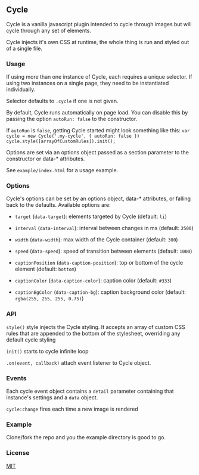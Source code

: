 ## Cycle

Cycle is a vanilla javascript plugin intended to cycle through images but will cycle through any set of elements.

Cycle injects it's own CSS at runtime, the whole thing is run and styled out of a single file.

### Usage

If using more than one instance of Cycle, each requires a unique selector. If using two instances on a single page, they need to be instantiated individually.

Selector defaults to `.cycle` if one is not given.

By default, Cycle runs automatically on page load. You can disable this by passing the option `autoRun: false` to the constructor.

If `autoRun` is `false`, getting Cycle started might look something like this: 
    `var cycle = new Cycle('.my-cycle', { autoRun: false })`
    `cycle.style([arrayOfCustomRules]).init();`

Options are set via an options object passed as a section parameter to the constructor or data-* attributes.

See `example/index.html` for a usage example.

### Options

Cycle's options can be set by an options object, data-* attributes, or falling back to the defaults. Available options are:

- `target` (`data-target`): elements targeted by Cycle (default: `li`)

- `interval` (`data-interval`): interval between changes in ms (default: `2500`)

- `width` (`data-width`): max width of the Cycle container (default: `300`)

- `speed` (`data-speed`): speed of transition between elements (default: `1000`)

- `captionPosition` (`data-caption-position`): top or bottom of the cycle element (default: `bottom`)

- `captionColor` (`data-caption-color`): caption color (default: `#333`)

- `captionBgColor` (`data-caption-bg`): caption background color (default: `rgba(255, 255, 255, 0.75)`)

### API

`style()` style injects the Cycle styling. It accepts an array of custom CSS rules that are appended to the bottom of the stylesheet, overriding any default cycle styling

`init()` starts to cycle infinite loop

`.on(event, callback)` attach event listener to Cycle object.

### Events

Each cycle event object contains a `detail` parameter containing that instance's settings and a `data` object.

`cycle:change` fires each time a new image is rendered

### Example

Clone/fork the repo and you the example directory is good to go.


### License

[MIT](https://github.com/bcruddy/Cycle/blob/master/LICENSE)
